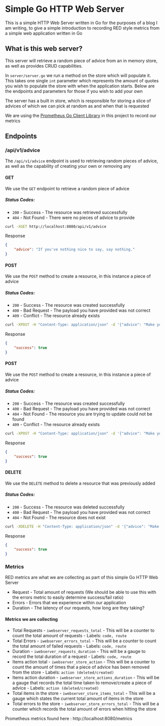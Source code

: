 # Simple Go HTTP Web Server

This is a simple HTTP Web Server written in Go for the purposes of a blog I am writing, to give a simple introduction to recording RED style metrics from a simple web application written in Go

## What is this web server?

This server will retrieve a random piece of advice from an in memory store, as well as provides CRUD capabilities. 

In `server/server.go` we run a method on the store which will populate it. This takes one single `int` parameter which represents the amount of quotes you wish to populate the store with when the application starts. Below are the endpoints and parameters for those if you wish to add your own

The server has a built in store, which is responsible for storing a slice of advices of which we can pick at random as and when that is requested

We are using the [Prometheus Go Client Library](https://github.com/prometheus/client_golang) in this project to record our metrics

## Endpoints

### /api/v1/advice

The `/api/v1/advice` endpoint is used to retrieving random pieces of advice, as well as the capability of creating your own or removing any

#### GET

We use the `GET` endpoint to retrieve a random piece of advice

##### Status Codes:

* `200` - Success - The resource was retrieved successfully
* `404` - Not Found - There were no pieces of advice to provide

```bash
curl -XGET http://localhost:8080/api/v1/advice
```

Response

```json
{
    "advice": "If you've nothing nice to say, say nothing."
}
```

#### POST

We use the `POST` method to create a resource, in this instance a piece of advice

##### Status Codes:

* `200` - Success - The resource was created successfully
* `400` - Bad Request - The payload you have provided was not correct
* `409` - Conflict - The resource already exists

```bash
curl -XPOST -H "Content-Type: application/json" -d '{"advice": "Make your bed in the morning."}' http://localhost:8080/api/v1/advice -v
```

Response

```json
{
    "success": true
}
```

#### POST

We use the `POST` method to create a resource, in this instance a piece of advice

##### Status Codes:

* `200` - Success - The resource was created successfully
* `400` - Bad Request - The payload you have provided was not correct
* `404` - Not Found - The resource you are trying to update could not be found
* `409` - Conflict - The resource already exists

```bash
curl -XPOST -H "Content-Type: application/json" -d '{"advice": "Make your bed in the morning."}' http://localhost:8080/api/v1/advice -v
```

Response

```json
{
    "success": true
}
```

#### DELETE

We use the `DELETE` method to delete a resource that was previously added

##### Status Codes:

* `200` - Success - The resource was deleted successfully
* `400` - Bad Request - The payload you have provided was not correct
* `404` - Not Found - The resource does not exist

```bash
curl -XDELETE -H "Content-Type: application/json" -d '{"advice": "Make your bed in the morning."}' http://localhost:8080/api/v1/advice -v
```

Response

```json
{
    "success": true
}
```

### Metrics

RED metrics are what we are collecting as part of this simple Go HTTP Web Server

* Request - Total amount of requests (We should be able to use this with the errors metric to easily determine success/fail ratio)
* Errors - Errors that we experience within our application
* Duration - The latency of our requests, how long are they taking?

#### Metrics we are collecting

* Total Requests - `iwebserver_requests_total` - This will be a counter to count the total amount of requests - Labels: `code, route`
* Total Errors - `iwebserver_errors_total` - This will be a counter to count the total amount of failed requests - Labels: `code, route`
* Duration - `iwebserver_requests_duration` - This will be a gauge to record the total duration of a request - Labels: `code, route`
* Items action total - `iwebserver_store_action` - This will be a counter to count the amount of times that a piece of advice has been removed from the store - Labels: `action (deleted/created)`
* Items action duration - `iwebserver_store_actions_duration` - This will be a gauge that records the total time taken to remove/create a piece of advice - Labels: `action (deleted/created)`
* Total items in the store - `iwebserver_store_items_total` - This will be a gauge which states the current total amount of items in the store
* Total errors to the store - `iwebserver_store_errors_total` - This will be a counter which records the total amount of errors when hitting the store

Prometheus metrics found here : http://localhost:8080/metrics
